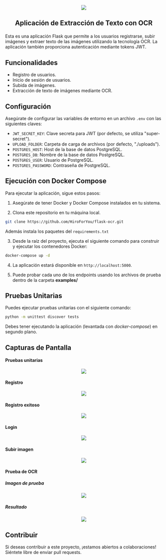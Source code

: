 <p align="center">
    <img src="./assets/ocr-logo.png"/>
</p>

<h2 align="center">
    <p>Aplicación de Extracción de Texto con OCR</p>
</h2>

Esta es una aplicación Flask que permite a los usuarios registrarse, subir imágenes y extraer texto de las imágenes utilizando la tecnología OCR. La aplicación también proporciona autenticación mediante tokens JWT.

## Funcionalidades

- Registro de usuarios.
- Inicio de sesión de usuarios.
- Subida de imágenes.
- Extracción de texto de imágenes mediante OCR.

## Configuración

Asegúrate de configurar las variables de entorno en un archivo `.env` con las siguientes claves:

- `JWT_SECRET_KEY`: Clave secreta para JWT (por defecto, se utiliza "super-secret").
- `UPLOAD_FOLDER`: Carpeta de carga de archivos (por defecto, "./uploads").
- `POSTGRES_HOST`: Host de la base de datos PostgreSQL.
- `POSTGRES_DB`: Nombre de la base de datos PostgreSQL.
- `POSTGRES_USER`: Usuario de PostgreSQL.
- `POSTGRES_PASSWORD`: Contraseña de PostgreSQL.

## Ejecución con Docker Compose

Para ejecutar la aplicación, sigue estos pasos:

1. Asegúrate de tener Docker y Docker Compose instalados en tu sistema.

2. Clona este repositorio en tu máquina local.

```bash
git clone https://github.com/HiroForYou/flask-ocr.git
```

Además instala los paquetes del `requirements.txt`

3. Desde la raíz del proyecto, ejecuta el siguiente comando para construir y ejecutar los contenedores Docker:

```bash
docker-compose up -d
```

4. La aplicación estará disponible en `http://localhost:5000`.

5. Puede probar cada uno de los endpoints usando los archivos de prueba dentro de la carpeta **examples/**

## Pruebas Unitarias

Puedes ejecutar pruebas unitarias con el siguiente comando:

```bash
python -m unittest discover tests
```

Debes tener ejecutando la aplicación (levantada con _docker-compose_) en segundo plano.

## Capturas de Pantalla

#### Pruebas unitarias

<div align="center">
    <img src="./assets/tests.png"/>
</div>

#### Registro

<div align="center">
    <img src="./assets/registro.png"/>
</div>

#### Registro exitoso

<div align="center">
    <img src="./assets/registro_ok.png"/>
</div>

#### Login

<div align="center">
    <img src="./assets/login.png"/>
</div>

#### Subir imagen

<div align="center">
    <img src="./assets/upload.png"/>
</div>

#### Prueba de OCR

##### Imagen de prueba

<div align="center">
    <img src="./assets/test.png"/>
</div>

##### Resultado

<div align="center">
    <img src="./assets/ocr.png"/>
</div>

## Contribuir

Si deseas contribuir a este proyecto, ¡estamos abiertos a colaboraciones! Siéntete libre de enviar pull requests.

